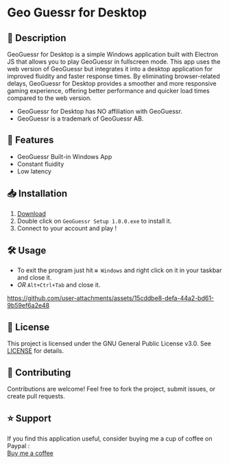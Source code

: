 # Geo Guessr for Desktop 

## 📝 Description
GeoGuessr for Desktop is a simple Windows application built with Electron JS that allows you to play GeoGuessr in fullscreen mode. This app uses the web version of GeoGuessr but integrates it into a desktop application for improved fluidity and faster response times. By eliminating browser-related delays, GeoGuessr for Desktop provides a smoother and more responsive gaming experience, offering better performance and quicker load times compared to the web version.
- GeoGuessr for Desktop has NO affiliation with GeoGuessr.  
- GeoGuessr is a trademark of GeoGuessr AB.

## 🚀 Features
- GeoGuessr Built-in Windows App
- Constant fluidity
- Low latency

## 📥 Installation
1. [Download](https://github.com/paultisseyre/SteamsharemasterSSM/releases)
2. Double click on `GeoGuessr Setup 1.0.0.exe` to install it.
3. Connect to your account and play !

## 🛠 Usage
- To exit the program just hit `⊞ Windows` and right click on it in your taskbar and close it. 
- *OR* `Alt+Ctrl+Tab` and close it.






https://github.com/user-attachments/assets/15cddbe8-defa-44a2-bd61-9b59ef6a2e48





## 📄 License
This project is licensed under the GNU General Public License v3.0. See [LICENSE](https://github.com/p4ul-t/geoguessr-for-desktop/blob/main/LICENSE) for details.

## 🤝 Contributing
Contributions are welcome! Feel free to fork the project, submit issues, or create pull requests.

## ⭐ Support
If you find this application useful, consider buying me a cup of coffee on Paypal :  
[Buy me a coffee](https://www.paypal.com/paypalme/poluxyoutube?country.x=FR&locale.x=fr_FR)

